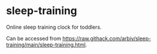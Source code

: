 # sleep-training
Online sleep training clock for toddlers.

Can be accessed from https://raw.githack.com/arbiv/sleep-training/main/sleep-training.html.
